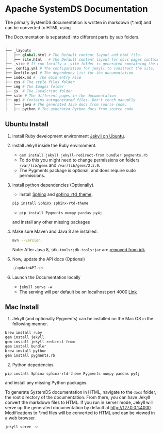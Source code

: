 <!--
{% comment %}
Licensed to the Apache Software Foundation (ASF) under one or more
contributor license agreements.  See the NOTICE file distributed with
this work for additional information regarding copyright ownership.
The ASF licenses this file to you under the Apache License, Version 2.0
(the "License"); you may not use this file except in compliance with
the License.  You may obtain a copy of the License at

http://www.apache.org/licenses/LICENSE-2.0

Unless required by applicable law or agreed to in writing, software
distributed under the License is distributed on an "AS IS" BASIS,
WITHOUT WARRANTIES OR CONDITIONS OF ANY KIND, either express or implied.
See the License for the specific language governing permissions and
limitations under the License.
{% endcomment %}
-->

# Apache SystemDS Documentation

The primary SystemDS documentation is written in markdown (*.md) and can be converted to HTML using


The Documentation is separated into different parts by sub folders.

``` py
.
├── _layouts
│   ├── global.html # The Default content layout and html file.
│   ├── site.html   # The Default content layout for docs pages contained in site folder
├── _site # If run locally a _site folder is generated containing the compiled site.
├── _config.yml # The configuration for jekyll to construct the site.
├── Gemfile.yml # The dependency list for the documentation
├── index.md #  The main entry File
├── css # The style files folder
├── img # The Images folder
├── js  # The JavaScript folder
├── site # The different pages in the documentation
├── api # Contains autogenerated files. Don't touch manually
│   ├── java # The generated Java docs from source code.
│   ├── python # The generated Python docs from source code.
```

## Ubuntu Install

1. Install Ruby development environment [Jekyll on Ubuntu](https://jekyllrb.com/docs/installation/ubuntu/).
2. Install Jekyll inside the Ruby environment.

   - `gem install jekyll jekyll-redirect-from bundler pygments.rb`
   - To do this you might need to change permissions on folders `/var/lib/gems` and `/var/lib/gems/2.5.0`.
   - The Pygments package is optional, and does require sudo permissions.

3. Install python dependencies (Optionally).

   - Install [Sphinx](https://pypi.org/project/Sphinx/) and [sphinx_rtd_theme](https://pypi.org/project/sphinx-rtd-theme/).

   ```bash
   pip install Sphinx sphinx-rtd-theme
   ```
   - `pip install Pygments numpy pandas py4j`
   
   and install any other missing packages

4. Make sure Maven and Java 8 are installed.

   ```bash
   mvn --version
   ```

   Note: After Java 8, `jdk.tools:jdk.tools:jar` are [removed from jdk](https://openjdk.java.net/jeps/220#:~:text=rt.jar%20and%20tools.jar)

5. Now, update the API docs (Optional)

   ```bash
   ./updateAPI.sh
   ```

6. Launch the Documentation locally

   - `jekyll serve -w`
   - The serving will per default be on localhost port 4000 [Link](http://localhost:4000)
  
  
## Mac Install

1. Jekyll (and optionally Pygments) can be installed on the Mac OS in the following manner.

```bash
brew install ruby
gem install jekyll
gem install jekyll-redirect-from
gem install bundler
brew install python
gem install pygments.rb
```

2. Python depedencies

```bash
pip install Sphinx sphinx-rtd-theme Pygments numpy pandas py4j
```

and install any missing Python packages.

To generate SystemDS documentation in HTML, navigate to the ```docs``` folder, the root directory of the
documentation. From there, you can have Jekyll convert the markdown files to HTML. If you run in server mode,
Jekyll will serve up the generated documentation by default at <http://127.0.0.1:4000>. Modifications
to *.md files will be converted to HTML and can be viewed in a web browser.

```bash
jekyll serve -w
```
